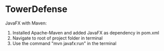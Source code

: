 # TowerDefense

JavaFX with Maven:
1) Installed Apache-Maven and added JavaFX as dependency in pom.xml
2) Navigate to root of project folder in terminal 
3) Use the command "mvn javafx:run" in the terminal
